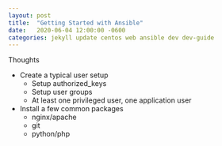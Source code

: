 ```yaml
---
layout: post
title:  "Getting Started with Ansible"
date:   2020-06-04 12:00:00 -0600
categories: jekyll update centos web ansible dev dev-guide
---
```


Thoughts
* Create a typical user setup
  * Setup authorized_keys
  * Setup user groups
  * At least one privileged user, one application user
* Install a few common packages
  * nginx/apache
  * git
  * python/php

